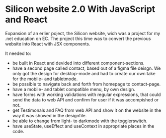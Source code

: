 # Silicon website 2.0 With JavaScript and React
Expansion of an erlier poject, the Silicon website, wich was a project for my .net education on EC. 
The project this time was to convert the previous website into React with JSX components. 

It needed to:
-  be built in React and devided into different component-sections.
-  have a second page called contact, based out of a figma file deisgn. We only got the design for desktop-mode and had to create our own take for the mobile- and tabletmode.
-  be possible to navigate back and forth from homepage to contact-page.
-  have a mobile- and tablet compatible menu, by own design.
-  have forms with working validations with regular expressions, that could send the data to web API and confirm for user if it was accompished or not. 
-  get Testimonals and FAQ from web API and show it on the website in the way it was showed in the designfile.
-  be able to change from light- to darkmode with the togglerswitch.
-  have useState, useEffect and useContext in appropriate places in the code. 
